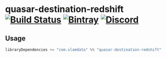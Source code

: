 # quasar-destination-redshift [![Build Status](https://travis-ci.org/slamdata/quasar-destination-redshift.svg?branch=master)](https://travis-ci.org/slamdata/quasar-destination-redshift) [![Bintray](https://img.shields.io/bintray/v/slamdata-inc/maven-public/quasar-destination-redshift.svg)](https://bintray.com/slamdata-inc/maven-public/quasar-destination-redshift) [![Discord](https://img.shields.io/discord/373302030460125185.svg?logo=discord)](https://discord.gg/QNjwCg6)

## Usage

```sbt
libraryDependencies += "com.slamdata" %% "quasar-destination-redshift" % <version>
```
